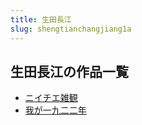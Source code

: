 ```yaml
---
title: 生田長江
slug: shengtianchangjiang1a
---
```


## 生田長江の作品一覧

- [ニイチエ雑観](niichiezaguan-2b0)
- [我が一九二二年](wogayijiuererni-6df)
